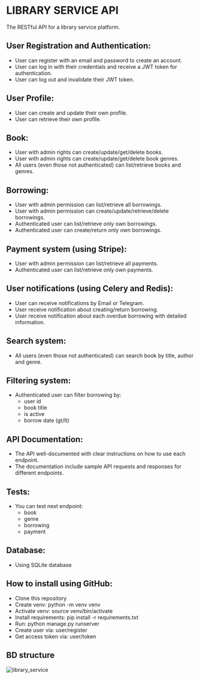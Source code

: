 # LIBRARY SERVICE API

The RESTful API for a library service platform. 


## User Registration and Authentication:
- User can register with an email and password to create an account.
- User can log in with their credentials and receive a JWT token for authentication.
- User can log out and invalidate their JWT token.

## User Profile:
- User can create and update their own profile.
- User can retrieve their own profile.

## Book:
- User with admin rights can create/update/get/delete books.
- User with admin rights can create/update/get/delete book genres.
- All users (even those not authenticated) can list/retrieve books and genres.

## Borrowing:
- User with admin permission can list/retrieve all borrowings.
- User with admin permission can create/update/retrieve/delete borrowings.
- Authenticated user can list/retrieve only own borrowings.
- Authenticated user can create/return only own borrowings.

## Payment system (using Stripe):
- User with admin permission can list/retrieve all payments.
- Authenticated user can list/retrieve only own payments.

## User notifications (using Celery and Redis):
- User can receive notifications by Email or Telegram.
- User receive notification about creating/return borrowing.
- User receive notification about each overdue borrowing with detailed information.

## Search system:
- All users (even those not authenticated) can search book by title, author and genre.

## Filtering system:
- Authenticated user can filter borrowing by:
  - user id
  - book title
  - is active
  - borrow date (gt/lt)

## API Documentation:
- The API well-documented with clear instructions on how to use each endpoint.
- The documentation include sample API requests and responses for different endpoints.

## Tests:
- You can test next endpoint:
  - book
  - genre
  - borrowing
  - payment

## Database:
- Using SQLite database

## How to install using GitHub:
- Clone this repository
- Create venv: python -m venv venv
- Activate venv: source venv/bin/activate
- Install requirements: pip install -r requirements.txt
- Run: python manage.py runserver
- Create user via: user/register
- Get access token via: user/token

## BD structure

![library_service](https://github.com/HalynaPetrova/library-service-api/assets/92261713/93c1ef93-f6b0-4188-b1c9-b187aff85981)

